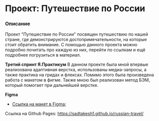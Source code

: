 # Проект: Путешествие по России

### Описание

Проект "Путешествие по России" посвящен путешествию по нашей стране, где демонстрируются достопримечательности, на которые стоит обратить внимание.
С помощью данного проекта можно подробно почитать про каждую из них, перейти по ссылкам и ещё подробнее погрузиться в материал.

**Третий спринт Я.Практикум**
В данном проекте была мной впервые реализована адаптивная верстка, использованы медиа-запросы, а также практика на гридах и флексах. Помимо этого
была произведена работа с макетом в фигме. Также мною был реализован метод БЭМ, который помогает при дальнейшей верстке.

**Figma**

* [Ссылка на макет в Figma](https://www.figma.com/file/5S2WSbEFL6awjVWJ0NWL8Q/Sprint-3_-Russia-_-desktop-mobile?node-id=28503%3A0);

Ссылка на Github Pages: https://sadtakesh1.github.io/russian-travel/





